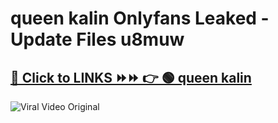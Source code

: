 
 # queen kalin Onlyfans Leaked - Update Files u8muw

## <h2><a href="https://clipsfans.com/queen_kalin&ref=git">🔗 Click to LINKS ⏩⏩ 👉 🟢 queen kalin </a></h2>

<a href="https://clipsfans.com/queen_kalin&ref=git" rel="nofollow" data-target="animated-image.originalLink"><img src="https://i.ibb.co.com/xMMVF88/686577567.gif" alt="Viral Video Original" style="max-width: 100%; display: inline-block;" data-target="animated-image.originalImage"></a>

